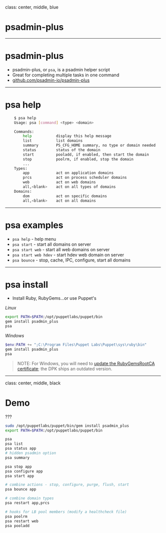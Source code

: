 class: center, middle, blue

# psadmin-plus

---

# psadmin-plus

* psadmin-plus, or  `psa`, is a psadmin helper script
* Great for completing multiple tasks in one command
* [github.com/psadmin-io/psadmin-plus](https://github.com/psadmin-io/psadmin-plus)

---

# psa help

```bash
    $ psa help
    Usage: psa [command] <type> <domain>

    Commands:
        help           display this help message
        list           list domains
        summary        PS_CFG_HOME summary, no type or domain needed
        status         status of the domain
        start          pooladd, if enabled, then start the domain
        stop           poolrm, if enabled, stop the domain
        ...
    Types:
        app            act on application domains
        prcs           act on process scheduler domains
        web            act on web domains
        all,<blank>    act on all types of domains
    Domains:
        dom            act on specific domains
        all,<blank>    act on all domains
```

---

# psa examples

* `psa help`           - help menu
* `psa start`          - start all domains on server
* `psa start web`      - start all web domains on server
* `psa start web hdev` - start hdev web domain on server
* `psa bounce`         - stop, cache, IPC, configure, start all domains

---

# psa install

* Install Ruby, RubyGems...or use Puppet's

*Linux*
```bash
export PATH=$PATH:/opt/puppetlabs/puppet/bin
gem install psadmin_plus
psa
```

*Windows*
```powershell
$env:PATH += ";C:\Program Files\Puppet Labs\Puppet\sys\ruby\bin"
gem install psadmin_plus
psa
```

> NOTE: For Windows, you will need to [update the RubyGemsRootCA certificate](https://gist.github.com/iversond/772e73257c4ca59a9e6137baa7288788); the DPK ships an outdated version.

---

class: center, middle, black

# Demo

???

```bash
sudo /opt/puppetlabs/puppet/bin/gem install psadmin_plus
export PATH=$PATH:/opt/puppetlabs/puppet/bin

psa
psa list
psa status app
# hidden psadmin option
psa summary

psa stop app
psa configure app
psa start app

# combine actions - stop, configure, purge, flush, start
psa bounce app

# combine domain types
psa restart app,prcs 

# hooks for LB pool members (modify a healthcheck file)
psa poolrm
psa restart web
psa pooladd
```